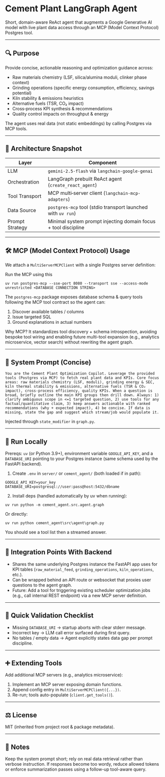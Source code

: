 # Cement Plant LangGraph Agent

Short, domain-aware ReAct agent that augments a Google Generative AI model with live plant data access through an MCP (Model Context Protocol) Postgres tool.

---

## 🔍 Purpose

Provide concise, actionable reasoning and optimization guidance across:

- Raw materials chemistry (LSF, silica/alumina moduli, clinker phase context)
- Grinding operations (specific energy consumption, efficiency, savings potential)
- Kiln stability & emissions heuristics
- Alternative fuels (TSR, CO₂ impact)
- Cross‑process KPI synthesis & recommendations
- Quality control impacts on throughput & energy

The agent uses real data (not static embeddings) by calling Postgres via MCP tools.

---

## 🧩 Architecture Snapshot

| Layer           | Component                                                      |
| --------------- | -------------------------------------------------------------- |
| LLM             | `gemini-2.5-flash` via `langchain-google-genai`                |
| Orchestration   | LangGraph prebuilt ReAct agent (`create_react_agent`)          |
| Tool Transport  | MCP multi‑server client (`langchain-mcp-adapters`)             |
| Data Source     | `postgres-mcp` tool (stdio transport launched with `uv run`)   |
| Prompt Strategy | Minimal system prompt injecting domain focus + tool discipline |

---

## 🛠️ MCP (Model Context Protocol) Usage

We attach a `MultiServerMCPClient` with a single Postgres server definition:

Run the MCP using this
```
uv run postgres-mcp --sse-port 8080 --transport sse --access-mode unrestricted <DATABASE CONNECTION STRING>
```

The `postgres-mcp` package exposes database schema & query tools following the MCP tool contract so the agent can:

1. Discover available tables / columns
2. Issue targeted SQL
3. Ground explanations in actual numbers

Why MCP? It standardizes tool discovery + schema introspection, avoiding bespoke tool wiring and enabling future multi-tool expansion (e.g., analytics microservice, vector search) without rewriting the agent graph.

---

## 🧠 System Prompt (Concise)

```
You are the Cement Plant Optimization Copilot. Leverage the provided tools (Postgres via MCP) to fetch real plant data and KPIs. Core focus areas: raw materials chemistry (LSF, moduli), grinding energy & SEC, kiln thermal stability & emissions, alternative fuels (TSR & CO₂ impact), cross‑process efficiency, quality KPIs. When a question is broad, briefly outline the main KPI groups then drill down. Always: 1) clarify ambiguous scope in <=1 targeted question, 2) use tools for any factual/quantitative claim, 3) keep answers actionable with ranked recommendations (why + expected impact), 4) be concise. If data is missing, state the gap and suggest which stream/job would populate it.
```

Injected through `state_modifier` in `graph.py`.

---

## 🚀 Run Locally

Prereqs: `uv` (or Python 3.9+), environment variable `GOOGLE_API_KEY`, and a `DATABASE_URI` pointing to your Postgres instance (same schema used by the FastAPI backend).

1. Create `.env` in `server/` or `cement_agent/` (both loaded if in path):

```
GOOGLE_API_KEY=your_key
DATABASE_URI=postgresql://user:pass@host:5432/dbname
```

2. Install deps (handled automatically by uv when running):

```
uv run python -m cement_agent.src.agent.graph
```

Or directly:

```
uv run python cement_agent\src\agent\graph.py
```

You should see a tool list then a streamed answer.

---

## 🔗 Integration Points With Backend

- Shares the same underlying Postgres instance the FastAPI app uses for KPI tables (`raw_material_feed`, `grinding_operations`, `kiln_operations`, etc.).
- Can be wrapped behind an API route or websocket that proxies user questions to the agent graph.
- Future: Add a tool for triggering existing scheduler optimization jobs (e.g., call internal REST endpoint) via a new MCP server definition.

---

## 🧪 Quick Validation Checklist

- Missing `DATABASE_URI` -> startup aborts with clear stderr message.
- Incorrect key -> LLM call error surfaced during first query.
- No tables / empty data -> Agent explicitly states data gap per prompt discipline.

---

## ➕ Extending Tools

Add additional MCP servers (e.g., analytics microservice):

1. Implement an MCP server exposing domain functions.
2. Append config entry in `MultiServerMCPClient({...})`.
3. Re-run; tools auto-populate (`client.get_tools()`).

---

## ⚖️ License

MIT (inherited from project root & package metadata).

---

## 📌 Notes

Keep the system prompt short; rely on real data retrieval rather than verbose instruction. If responses become too wordy, reduce allowed tokens or enforce summarization passes using a follow-up tool-aware query.
